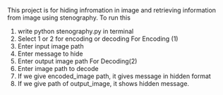 This project is for hiding infromation in image and retrieving information from image using stenography.
To run this
1. write python stenography.py in terminal
2. Select 1 or 2 for encoding or decoding
For Encoding (1)
1. Enter input image path
2. Enter message to hide
3. Enter output image path
For Decoding(2)
1. Enter image path to decode
2. If we give encoded_image path, it gives message in hidden format
3. If we give path of output_image, it shows hidden message.